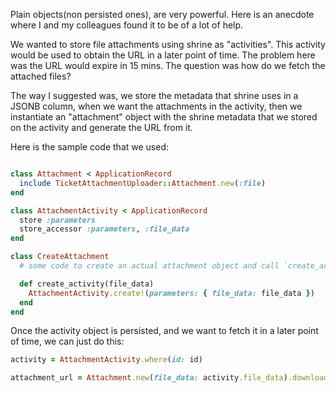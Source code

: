 Plain objects(non persisted ones), are very powerful.
Here is an anecdote where I and my colleagues found it to be of a lot of help.

We wanted to store file attachments using shrine as "activities". 
This activity would be used to obtain the URL in a later point of time. 
The problem here was the URL would expire in 15 mins. The question was how do we fetch the attached files?

The way I suggested was, we store the metadata that shrine uses in a JSONB column, 
when we want the attachments in the activity, 
then we instantiate an "attachment" object with the shrine metadata that we stored on the activity and generate the URL from it.

Here is the sample code that we used:

``` ruby

class Attachment < ApplicationRecord
  include TicketAttachmentUploader::Attachment.new(:file)
end

class AttachmentActivity < ApplicationRecord
  store :parameters
  store_accessor :parameters, :file_data
end

class CreateAttachment
  # some code to create an actual attachment object and call `create_activity` method

  def create_activity(file_data)
    AttachmentActivity.create!(parameters: { file_data: file_data })
  end
end
```

Once the activity object is persisted, and we want to fetch it in a later point of time, we can just do this:

``` ruby
activity = AttachmentActivity.where(id: id)

attachment_url = Attachment.new(file_data: activity.file_data).download_url

```

